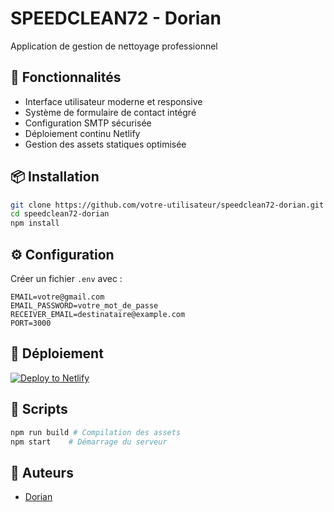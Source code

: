 # SPEEDCLEAN72 - Dorian

Application de gestion de nettoyage professionnel

## 🚀 Fonctionnalités
- Interface utilisateur moderne et responsive
- Système de formulaire de contact intégré
- Configuration SMTP sécurisée
- Déploiement continu Netlify
- Gestion des assets statiques optimisée

## 📦 Installation
```bash
git clone https://github.com/votre-utilisateur/speedclean72-dorian.git
cd speedclean72-dorian
npm install
```

## ⚙️ Configuration
Créer un fichier `.env` avec :
```env
EMAIL=votre@gmail.com
EMAIL_PASSWORD=votre_mot_de_passe
RECEIVER_EMAIL=destinataire@example.com
PORT=3000
```

## 🚀 Déploiement
[![Deploy to Netlify](https://www.netlify.com/img/deploy/button.svg)](https://app.netlify.com/start/deploy?repository=https://github.com/votre-utilisateur/speedclean72-dorian)

## 📜 Scripts
```bash
npm run build # Compilation des assets
npm start    # Démarrage du serveur
```

## 👥 Auteurs
- [Dorian]()
